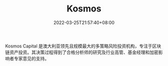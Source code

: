 ﻿---
weight: 
title: "Kosmos"
description: "Kosmos Capital 是澳大利亚领先且规模最大的多策略风险投资机构，专注于区块链资产投资"
date: 2022-03-25T21:57:40+08:00
lastmod: 2022-03-25T16:45:40+08:00
draft: false
authors: ["Metabd"]
featuredImage: "kosmos.png"
link: ""
tags: ["投资机构","Kosmos"]
categories: ["navigation"]
navigation: ["投资机构"]
lightgallery: true
toc: true
pinned: false
recommend: false
recommend1: false
---
Kosmos Capital 是澳大利亚领先且规模最大的多策略风险投资机构，专注于区块链资产投资。其决策过程得到了合格分析师的研究及行业高管、基金经理和加密影响者专家意见的支持。
